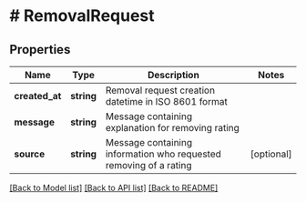 # # RemovalRequest

## Properties

Name | Type | Description | Notes
------------ | ------------- | ------------- | -------------
**created_at** | **string** | Removal request creation datetime in ISO 8601 format |
**message** | **string** | Message containing explanation for removing rating |
**source** | **string** | Message containing information who requested removing of a rating | [optional]

[[Back to Model list]](../../README.md#models) [[Back to API list]](../../README.md#endpoints) [[Back to README]](../../README.md)
